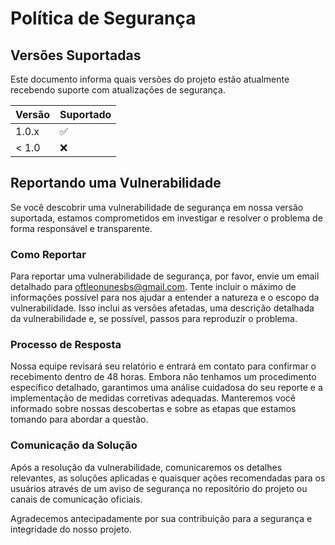 # Política de Segurança

## Versões Suportadas

Este documento informa quais versões do projeto estão atualmente recebendo suporte com atualizações de segurança.

| Versão | Suportado          |
| ------ | ------------------ |
| 1.0.x  | :white_check_mark: |
| < 1.0  | :x:                |

## Reportando uma Vulnerabilidade

Se você descobrir uma vulnerabilidade de segurança em nossa versão suportada, estamos comprometidos em investigar e resolver o problema de forma responsável e transparente.

### Como Reportar

Para reportar uma vulnerabilidade de segurança, por favor, envie um email detalhado para oftleonunesbs@gmail.com. Tente incluir o máximo de informações possível para nos ajudar a entender a natureza e o escopo da vulnerabilidade. Isso inclui as versões afetadas, uma descrição detalhada da vulnerabilidade e, se possível, passos para reproduzir o problema.

### Processo de Resposta

Nossa equipe revisará seu relatório e entrará em contato para confirmar o recebimento dentro de 48 horas. Embora não tenhamos um procedimento específico detalhado, garantimos uma análise cuidadosa do seu reporte e a implementação de medidas corretivas adequadas. Manteremos você informado sobre nossas descobertas e sobre as etapas que estamos tomando para abordar a questão.

### Comunicação da Solução

Após a resolução da vulnerabilidade, comunicaremos os detalhes relevantes, as soluções aplicadas e quaisquer ações recomendadas para os usuários através de um aviso de segurança no repositório do projeto ou canais de comunicação oficiais.

Agradecemos antecipadamente por sua contribuição para a segurança e integridade do nosso projeto.
